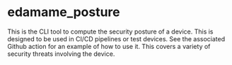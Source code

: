 # edamame_posture
This is the CLI tool to compute the security posture of a device. This is designed to be used in CI/CD pipelines or test devices.
See the associated Github action for an example of how to use it. This covers a variety of security threats involving the device.